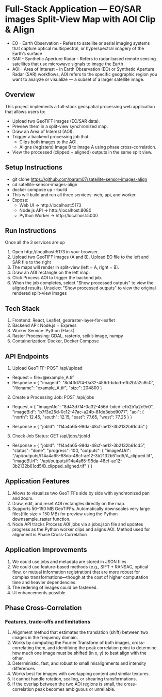 # Full-Stack Application — EO/SAR images Split-View Map with AOI Clip & Align

* EO - Earth Observation - Refers to satellite or aerial imaging systems that capture optical multispectral, or hyperspectral imagery of the Earth’s surface
* SAR - Synthetic Aperture Radar - Refers to radar-based remote sensing satellites that use microwave signals to image the Earth
* AOI - Area of Interest - In Earth Observation (EO) or Synthetic Aperture Radar (SAR) workflows, AOI refers to the specific geographic region you want to analyze or visualize — a subset of a larger satellite image.

## Overview
This project implements a full-stack geospatial processing web application that allows users to:
* Upload two GeoTIFF images (EO/SAR data).
* Preview them in a split-view synchronized map.
* Draw an Area of Interest (AOI).
* Trigger a backend processing job that:
  * Clips both images to the AOI.
  * Aligns (registers) Image B to Image A using phase cross-correlation.
* View the processed (clipped + aligned) outputs in the same split view.

## Setup Instructions
* git clone https://github.com/param07/satellite-sensor-images-align
* cd satellite-sensor-images-align
* docker compose up --build
* This will build and run all three services: web, api, and worker.
* Expose:
  * Web UI → http://localhost:5173
  * Node.js API → http://localhost:8080
  * Python Worker → http://localhost:5000

## Run Instructions
Once all the 3 services are up
1. Open http://localhost:5173 in your browser.
2. Upload two GeoTIFF images (A and B). Upload EO file to the left and SAR file to the right
3. The maps will render in split-view (left = A, right = B).
4. Draw an AOI rectangle on the left map.
5. Click Process AOI to trigger the backend job.
6. When the job completes, select "Show processed outputs" to view the aligned results. Unselect "Show processed outputs" to view the original rendered split-view images

## Tech Stack
1. Frontend: React, Leaflet, georaster-layer-for-leaflet
2. Backend API: Node.js + Express
3. Worker Service: Python (Flask)
4. Raster Processing: GDAL, rasterio, scikit-image, numpy
5. Containerization: Docker, Docker Compose

## API Endpoints

1. Upload GeoTIFF: POST /api/upload
  * Request = file=@example_A.tif
  * Response = {
      "imageId": "8d43d7f4-0a32-456d-bdcd-efb2b1a2c9c0",
      "filename": "example_A.tif",
      "size": 204800
    }

2. Create a Processing Job: POST /api/jobs
  * Request = {
      "imageAId": "8d43d7f4-0a32-456d-bdcd-efb2b1a2c9c0",
      "imageBId": "b7f3e25d-0c12-47ac-a24b-81de3ebd9077",
      "aoi": {
        "north": 12.45,
        "south": 12.15,
        "east": 77.65,
        "west": 77.25
      }
    }

  * Response = { "jobId": "f14a4a65-98da-48cf-ae12-3b2132b61cd5" }

3. Check Job Status: GET /api/jobs/:jobId
  * Response = {
      "jobId": "f14a4a65-98da-48cf-ae12-3b2132b61cd5",
      "status": "done",
      "progress": 100,
      "outputs": {
        "imageAUrl": "/api/outputs/f14a4a65-98da-48cf-ae12-3b2132b61cd5/A_clipped.tif",
        "imageBUrl": "/api/outputs/f14a4a65-98da-48cf-ae12-3b2132b61cd5/B_clipped_aligned.tif"
      }
    }


## Application Features
1. Allows to visualize two GeoTIFFs side by side with synchronized pan and zoom.
2. Draw, edit, and reset AOI rectangles directly on the map.
3. Supports 50–150 MB GeoTIFFs. Automatically downscales very large files(file size > 150 MB) for preview using the Python downsample_raster function.
4. Node API tracks Process AOI jobs via a jobs.json file and updates progress as the Python worker clips and aligns AOI. Method used for alignment is Phase Cross-Correlation

## Application Improvements
1. We could use jobs and metadata are stored in JSON files.
2. We could use feature-based methods (e.g., SIFT + RANSAC, optical flow, or mutual information registration) that are more robust for complex transformations—though at the cost of higher computation time and heavier dependencies.
3. The redering of images could be fastened.
4. UI enhancements possible.

## Phase Cross-Correlation
### Features, trade-offs and limitations
1. Alignment method that estimates the translation (shift) between two images in the frequency domain.
2. Works by computing the Fourier Transform of both images, cross-correlating them, and identifying the peak correlation point to determine how much one image must be shifted (in x, y) to best align with the other.
3. Deterministic, fast, and robust to small misalignments and intensity differences
4. Works best for images with overlapping content and similar textures.
5. It cannot handle rotation, scaling, or shearing transformations.
6. If the overlap between the two AOI regions is small, the cross-correlation peak becomes ambiguous or unreliable.


